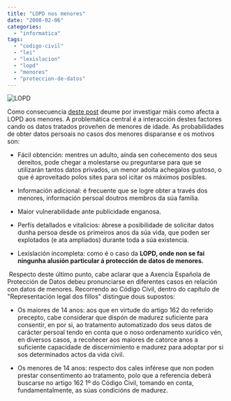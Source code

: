 ```yaml
---
title: "LOPD nos menores"
date: "2008-02-06"
categories: 
  - "informatica"
tags: 
  - "codigo-civil"
  - "lei"
  - "lexislacion"
  - "lopd"
  - "menores"
  - "proteccion-de-datos"
---
```


![LOPD](images/lopd_gr1-150x150.jpg)

Como consecuencia [deste post](http://pablobelay.es/2008/02/01/calatayud-suspenso-en-informatica/) deume por investigar máis como afecta a LOPD aos menores. A problemática central é a interacción destes factores cando os datos tratados proveñen de menores de idade. As probabilidades de obter datos persoais no casos dos menores disparanse e os motivos son:

- Fácil obtención: mentres un adulto, aínda sen coñecemento dos seus dereitos, pode chegar a molestarse ou preguntarse para que se utilizarán tantos datos privados, un menor adoita achegalos gustoso, o que é aproveitado polos sites para sol icitar os máximos posibles.
    
- Información adicional: é frecuente que se logre obter a través dos menores, información persoal doutros membros da súa familia.
    
- Maior vulnerabilidade ante publicidade enganosa.
    
- Perfís detallados e vitalicios: ábrese a posibilidade de solicitar datos dunha persoa desde os primeiros anos da súa vida, que poden ser explotados (e ata ampliados) durante toda a súa existencia.
    
- Lexislación incompleta: como é o caso da **LOPD, onde non se fai ningunha alusión particular á protección de datos de menores.**
    

 Respecto deste último punto, cabe aclarar que a Axencia Española de Protección de Datos debeu pronunciarse en diferentes casos en relación con datos de menores. Recorrendo ao Código Civil, dentro do capítulo de "Representación legal dos fillos" distingue dous supostos:

- Os maiores de 14 anos: aos que en virtude do artigo 162 do referido precepto, cabe considerar que dispón de madurez suficiente para consentir, en por si, ao tratamento automatizado dos seus datos de carácter persoal tendo en conta que o noso ordenamento xurídico vén, en diversos casos, a recoñecer aos maiores de catorce anos a suficiente capacidade de discernimiento e madurez para adoptar por si sos determinados actos da vida civil.
    
- Os menores de 14 anos: respecto dos cales inférese que non poden prestar consentimento ao tratamento, polo que a referencia deberá buscarse no artigo 162 1º do Código Civil, tomando en conta, fundamentalmente, as súas condicións de madurez.
